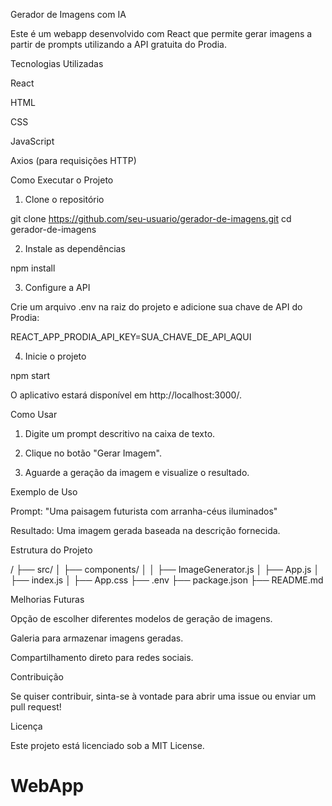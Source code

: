 Gerador de Imagens com IA

Este é um webapp desenvolvido com React que permite gerar imagens a partir de prompts utilizando a API gratuita do Prodia.

Tecnologias Utilizadas

React

HTML

CSS

JavaScript

Axios (para requisições HTTP)


Como Executar o Projeto

1. Clone o repositório

git clone https://github.com/seu-usuario/gerador-de-imagens.git
cd gerador-de-imagens

2. Instale as dependências

npm install

3. Configure a API

Crie um arquivo .env na raiz do projeto e adicione sua chave de API do Prodia:

REACT_APP_PRODIA_API_KEY=SUA_CHAVE_DE_API_AQUI

4. Inicie o projeto

npm start

O aplicativo estará disponível em http://localhost:3000/.

Como Usar

1. Digite um prompt descritivo na caixa de texto.


2. Clique no botão "Gerar Imagem".


3. Aguarde a geração da imagem e visualize o resultado.



Exemplo de Uso

Prompt: "Uma paisagem futurista com arranha-céus iluminados"

Resultado: Uma imagem gerada baseada na descrição fornecida.


Estrutura do Projeto

/
├── src/
│   ├── components/
│   │   ├── ImageGenerator.js
│   ├── App.js
│   ├── index.js
│   ├── App.css
├── .env
├── package.json
├── README.md

Melhorias Futuras

Opção de escolher diferentes modelos de geração de imagens.

Galeria para armazenar imagens geradas.

Compartilhamento direto para redes sociais.


Contribuição

Se quiser contribuir, sinta-se à vontade para abrir uma issue ou enviar um pull request!

Licença

Este projeto está licenciado sob a MIT License.

# WebApp
